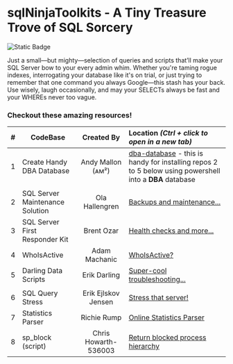 
# sqlNinjaToolkits - A Tiny Treasure Trove of SQL Sorcery
![Static Badge](https://img.shields.io/badge/sql-geek-blue)


Just a small—but mighty—selection of queries and scripts that’ll make your SQL Server bow to your every admin whim. Whether you're taming rogue indexes, interrogating your database like it's on trial, or just trying to remember that one command you always Google—this stash has your back. Use wisely, laugh occasionally, and may your SELECTs always be fast and your WHEREs never too vague.

### Checkout these amazing resources!

|#| **CodeBase** | **Created By** | **Location _(Ctrl + click to open in a new tab)_** |
|-| ------------- |:-------------:| :-------------|
|1| Create Handy DBA Database | Andy Mallon (ᴀᴍ²) | [dba-database](https://github.com/amtwo/dba-database) - this is handy for installing repos 2 to 5 below using powershell into a **DBA** database |
|||||
|2| SQL Server Maintenance Solution | Ola Hallengren | [Backups and maintenance...](https://github.com/olahallengren/sql-server-maintenance-solution) |
|3| SQL Server First Responder Kit | Brent Ozar | [Health checks and more...](https://github.com/BrentOzarULTD/SQL-Server-First-Responder-Kit) |
|4| WhoIsActive | Adam Machanic | [WhoIsActive?](https://github.com/amachanic/sp_whoisactive) |
|5| Darling Data Scripts | Erik Darling | [Super-cool troubleshooting...](https://github.com/erikdarlingdata/DarlingData) |
|||||
|6| SQL Query Stress | Erik Ejlskov Jensen | [Stress that server!](https://github.com/ErikEJ/SqlQueryStress) |
|7| Statistics Parser | Richie Rump | [Online Statistics Parser ](https://statisticsparser.com/) |
|8| sp_block (script) | Chris Howarth-536003 | [Return blocked process hierarchy](sp_block.sql) |
